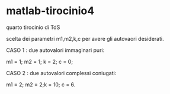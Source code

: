 # matlab-tirocinio4
quarto tirocinio di TdS

scelta dei parametri m1,m2,k,c per avere gli autovaori desiderati.

CASO 1 : due autovalori immaginari puri:

m1 = 1; m2 = 1; k = 2; c = 0;

CASO 2 : due autovalori complessi coniugati:

m1 = 2; m2 = 2;k = 10; c = 6.
